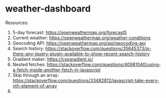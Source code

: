 # weather-dashboard

Resources:

1. 5-day forecast: https://openweathermap.org/forecast5
2. Current weather: https://openweathermap.org/weather-conditions
3. Geocoding API: https://openweathermap.org/api/geocoding-api
4. Search history: https://stackoverflow.com/questions/35645373/is-there-any-jquery-plugin-available-to-show-recent-search-history
5. Gradient maker: https://cssgradient.io/
6. Nested fetches: https://stackoverflow.com/questions/40981040/using-a-fetch-inside-another-fetch-in-javascript
7. Skip through an array: https://stackoverflow.com/questions/33482812/javascript-take-every-nth-element-of-array
8. 

